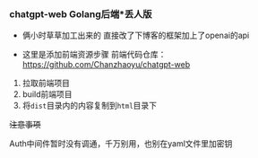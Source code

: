 ### chatgpt-web  Golang后端*丢人版

-  俩小时草草加工出来的 直接改了下博客的框架加上了openai的api

-  这里是添加前端资源步骤
前端代码仓库：https://github.com/Chanzhaoyu/chatgpt-web
1. 拉取前端项目 
2. build前端项目
3. 将`dist`目录内的内容复制到`html`目录下

~~注意事项~~ 

Auth中间件暂时没有调通，千万别用，也别在yaml文件里加密钥
